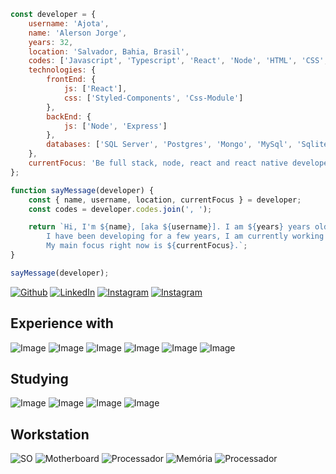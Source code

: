 ```js
const developer = {
	username: 'Ajota',
	name: 'Alerson Jorge',
	years: 32,
	location: 'Salvador, Bahia, Brasil',
	codes: ['Javascript', 'Typescript', 'React', 'Node', 'HTML', 'CSS', 'PHP', 'CakePHP'],
	technologies: {
		frontEnd: {
			js: ['React'],
			css: ['Styled-Components', 'Css-Module']
		},
		backEnd: {
			js: ['Node', 'Express']
		},
		databases: ['SQL Server', 'Postgres', 'Mongo', 'MySql', 'Sqlite']
	},
	currentFocus: 'Be full stack, node, react and react native developer',
};

function sayMessage(developer) {
	const { name, username, location, currentFocus } = developer;
	const codes = developer.codes.join(', ');

	return `Hi, I'm ${name}, [aka ${username}]. I am ${years} years old, I live in ${location}.
		I have been developing for a few years, I am currently working and studying at ${codes}.
		My main focus right now is ${currentFocus}.`;
}

sayMessage(developer);
```
[![Github](https://img.shields.io/badge/GitHub-100000?style=for-the-badge&logo=github&logoColor=white)](https://github.com/ajotanc)
[![LinkedIn](https://img.shields.io/badge/LinkedIn-0077B5?style=for-the-badge&logo=linkedin&logoColor=white)](https://linkedin.com/in/ajotanc)
[![Instagram](https://img.shields.io/badge/Instagram-E4405F?style=for-the-badge&logo=instagram&logoColor=white)](https://instagram.com/ajotanc)
[![Instagram](https://img.shields.io/badge/Gmail-D14836?style=for-the-badge&logo=gmail&logoColor=white)](mailto:ajotanc@gmail.com)

Experience with
------

![Image](https://img.shields.io/badge/HTML5-E34F26?style=for-the-badge&logo=html5&logoColor=white)
![Image](https://img.shields.io/badge/CSS3-1572B6?style=for-the-badge&logo=css3&logoColor=white)
![Image](https://img.shields.io/badge/JavaScript-F7DF1E?style=for-the-badge&logo=javascript&logoColor=black)
![Image](https://img.shields.io/badge/PHP-777BB4?style=for-the-badge&logo=php&logoColor=white)
![Image](https://img.shields.io/badge/Bootstrap-563D7C?style=for-the-badge&logo=bootstrap&logoColor=white)
![Image](https://img.shields.io/badge/MySQL-00000F?style=for-the-badge&logo=mysql&logoColor=white)

Studying
------

![Image](https://img.shields.io/badge/React-20232A?style=for-the-badge&logo=react&logoColor=61DAFB)
![Image](https://img.shields.io/badge/Node.js-43853D?style=for-the-badge&logo=node.js&logoColor=white)
![Image](https://img.shields.io/badge/TypeScript-007ACC?style=for-the-badge&logo=typescript&logoColor=white)
![Image](https://img.shields.io/badge/Sass-CC6699?style=for-the-badge&logo=sass&logoColor=white)


Workstation
------
![SO](https://img.shields.io/badge/Windows-53b7d2?style=for-the-badge&logo=windows&logoColor=white)
![Motherboard](https://img.shields.io/badge/motherboard-x570%20elite-53b7d2?style=for-the-badge&logoColor=white)
![Processador](https://img.shields.io/badge/AMD-Ryzen_5_3600-53b7d2?style=for-the-badge&logo=amd&logoColor=white)
![Memória](https://img.shields.io/badge/RAM-16GB-53b7d2?style=for-the-badge&logoColor=white)
![Processador](https://img.shields.io/badge/AMD-Radeon_RX_580-53b7d2?style=for-the-badge&logo=amd&logoColor=white)
